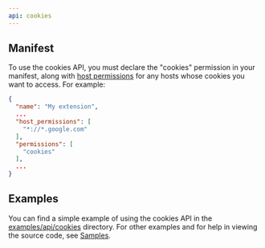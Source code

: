 ```yaml
---
api: cookies
---
```


## Manifest

To use the cookies API, you must declare the "cookies" permission in your
manifest, along with [host permissions][1] for any hosts whose cookies you want
to access. For example:

```json
{
  "name": "My extension",
  ...
  "host_permissions": [
    "*://*.google.com"
  ],
  "permissions": [
    "cookies"
  ],
  ...
}
```

## Examples

You can find a simple example of using the cookies API in the
[examples/api/cookies][2] directory. For other examples and for help in viewing
the source code, see [Samples][3].

[1]: /docs/extensions/mv3/declare_permissions
[2]: https://github.com/GoogleChrome/chrome-extensions-samples/tree/main/api/cookies
[3]: /docs/extensions/mv3/samples
